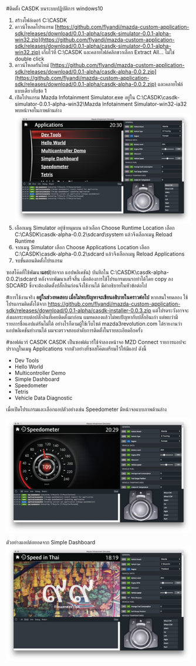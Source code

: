 #ติดตั้ง CASDK บนระบบปฏิบัติการ windows10
1. สร้างโฟล์เดอร์ C:\CASDK
2. ดาวน์โหลดโปรแกรม [https://github.com/flyandi/mazda-custom-application-sdk/releases/download/0.0.1-alpha/casdk-simulator-0.0.1-alpha-win32.zip](https://github.com/flyandi/mazda-custom-application-sdk/releases/download/0.0.1-alpha/casdk-simulator-0.0.1-alpha-win32.zip) เก็บไว้ที่ C:\CASDK และคลายไฟล์คลิกขวาเลือก Extract All... ไม่ใช่ double click 
3. ดาวน์โหลดรันไทม์ [https://github.com/flyandi/mazda-custom-application-sdk/releases/download/0.0.1-alpha/casdk-alpha-0.0.2.zip](https://github.com/flyandi/mazda-custom-application-sdk/releases/download/0.0.1-alpha/casdk-alpha-0.0.2.zip) และคลายไฟล์แบบเดียวกับข้อ 1
4. เปิดโปรแกรม Mazda Infotainment Simulator.exe อยู่ใน C:\CASDK\casdk-simulator-0.0.1-alpha-win32\Mazda Infotainment Simulator-win32-ia32 พบหน้าจอในภาพด้านล่าง
![Casdk](images/casdk-1.jpg) 
5. เลือกเมนู Simulator อยู่ซ้ายมุมบน แล้วเลือก Choose Runtime Location เลือก C:\CASDK\casdk-alpha-0.0.2\sdcard\system แล้วจึงเลือกเมนู Reload Runtime
6. จากเมนู Simulator เลือก Choose Applications Location เลือก C:\CASDK\casdk-alpha-0.0.2\sdcard แล้วจึงเลือกเมนู Reload Applications
7. จบขั้นตอนติดตั้งโปรแกรม 

ซอสโค๊ดที่ใช้พัฒนา**แอป**(ย่อจาก แอปพลิเคชัน) บันทึกใน C:\CASDK\casdk-alpha-0.0.2\sdcard หลังจากพัฒนาเสร็จสิ้น เมื่อต้องการใช้โปรแกรมบนรถทำได้โดย copy ลง SDCARD ซึ่งจะต้องติดตั้งปลั๊กอินก่อนจึงใช้งานได้ มีคำอธิบายในหัวข้อต่อไป 

#การใช้งานจริง
**อยู่ในช่วงทดสอบ เมื่อไม่พบปัญหาจะเขียนอธิบายในคราวต่อไป** หากสนใจทดลอง ใช้โปรแกรมติดตั้งได้จาก https://github.com/flyandi/mazda-custom-application-sdk/releases/download/0.0.1-alpha/casdk-installer-0.0.3.zip แต่โปรดระวังอาจจะส่งผลกระทบต่อปลั๊กอินที่เคยติดตั้งมาก่อน ผมทดลองแล้วไม่พบปัญหากับปลั๊กอินเก่า แต่พบว่ามีรายการชื่อแอปแต่รันไม่ได้ อย่างไรก็ตามผู้ใช้เว็บไซต์ mazda3revolution.com ได้รายงานว่าแอปพลิเคชันทำงานได้ ผมจะตรวจสอบลำดับการติดตั้งในรายละเอียดอีกครั้ง

#ซอฟต์แวร์ CASDK
CASDK เป็นซอฟต์แวร์ใช้จำลองหน้าจอ MZD Connect รายการแอปจะปรากฏในเมนู Applications จากตัวอย่างที่ซอสโค๊ตเตรียมไว้ให้มีแอป ดังนี้ 

* Dev Tools
* Hello World
* Multicontroller Demo
* Simple Dashboard
* Speedometer
* Tetris
* Vehicle Data Diagnostic

เมื่อเปิดโปรแกรมและเลือกแอปตัวอย่างเช่น Speedometer มีหน้าจอแบบภาพด้านล่าง

![Speedometer](images/casdk-2.jpg) 

ตัวอย่างแอปต่อยอดจาก Simple Dashboard
![Speedometer](images/casdk-3.jpg) 
